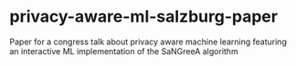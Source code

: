 # privacy-aware-ml-salzburg-paper
Paper for a congress talk about privacy aware machine learning featuring an interactive ML implementation of the SaNGreeA algorithm
